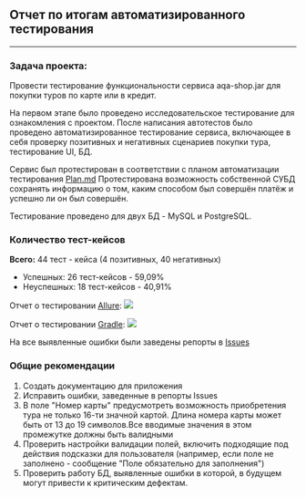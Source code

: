 ## Отчет по итогам автоматизированного тестирования
___

### Задача проекта:
Провести тестирование функциональности сервиса aqa-shop.jar для покупки туров по карте или в кредит.

На первом этапе было проведено исследовательское тестирование для ознакомления с проектом.
После написания автотестов было проведено автоматизированное тестирование сервиса, включающее в себя проверку позитивных и негативных сценариев покупки тура, тестирование UI, БД.

Сервис был протестирован в соответствии с планом автоматизации тестирования [Plan.md](https://github.com/Zumaletto/AQA-Diploma/blob/master/Plan.md)
Протестирована возможность собственной СУБД сохранять информацию о том, каким способом был совершён платёж и успешно ли он был совершён.

Тестирование проведено для двух БД - MySQL и PostgreSQL.

### Количество тест-кейсов

**Всего:** 44 тест - кейса (4 позитивных, 40 негативных)
- Успешных: 26 тест-кейсов - 59,09% 
- Неуспешных: 18 тест-кейсов - 40,91%

Отчет о тестировании [Allure](http://192.168.0.26:54719/index.html):
![](https://disk.yandex.ru/i/MtznOYYSQzs6Mg)

Отчет о тестировании [Gradle](file:///C:/Users/GIT/IdeaProjects/AQA-Diploma/build/reports/tests/test/index.html):
![](https://disk.yandex.ru/i/S4h8KCsXmoGmHA)

На все выявленные ошибки были заведены репорты в [Issues](https://github.com/Zumaletto/AQA-Diploma/issues)

### Общие рекомендации
1. Создать документацию для приложения
2. Исправить ошибки, заведенные в репорты Issues
3. В поле "Номер карты" предусмотреть возможность приобретения тура не только 16-ти значной картой. Длина номера карты может быть от 13 до 19 символов.Все вводимые значения в этом промежутке должны быть валидными
4. Проверить настройки валидации полей, включить подходящие под действия подсказки для пользователя (например, если поле не заполнено - сообщение "Поле обязательно для заполнения")
5. Проверить работу БД, выявленные ошибки в которой, в будущем могут привести к критическим дефектам.



